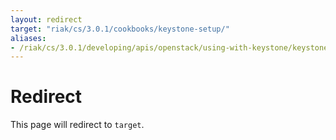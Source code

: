 ```yaml
---
layout: redirect
target: "riak/cs/3.0.1/cookbooks/keystone-setup/"
aliases:
- /riak/cs/3.0.1/developing/apis/openstack/using-with-keystone/keystone-setup
---
```


# Redirect

This page will redirect to `target`.
